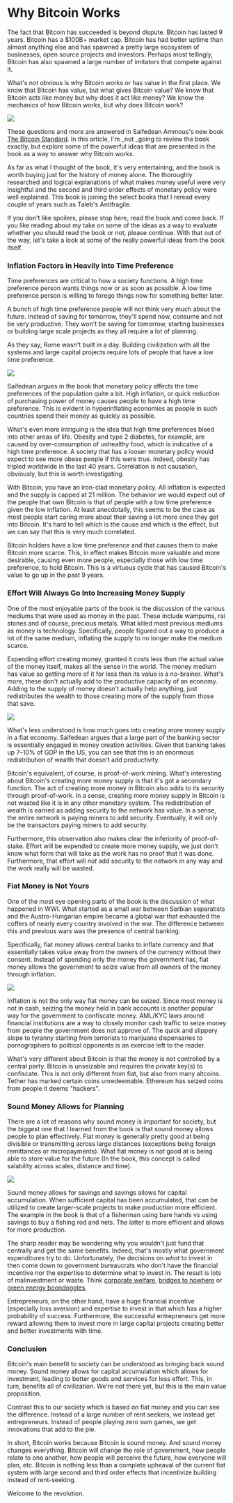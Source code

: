 
# Why Bitcoin Works

The fact that Bitcoin has succeeded is beyond dispute. Bitcoin has lasted 9 years. Bitcoin has a $100B+ market cap. Bitcoin has had better uptime than almost anything else and has spawned a pretty large ecosystem of businesses, open source projects and investors. Perhaps most tellingly, Bitcoin has also spawned a large number of imitators that compete against it.

What's not obvious is why Bitcoin works or has value in the first place. We know that Bitcoin has value, but what gives Bitcoin value? We know that Bitcoin acts like money but why does it act like money? We know the mechanics of how Bitcoin works, but why does Bitcoin work?

![][2]

These questions and more are answered in Saifedean Ammous's new book [The Bitcoin Standard][3]. In this article, I'm _not _going to review the book exactly, but explore some of the powerful ideas that are presented in the book as a way to answer why Bitcoin works.

As far as what I thought of the book, it's very entertaining, and the book is worth buying just for the history of money alone. The thoroughly researched and logical explanations of what makes money useful were very insightful and the second and third order effects of monetary policy were well explained. This book is joining the select books that I reread every couple of years such as Taleb's Antifragile.

If you don't like spoilers, please stop here, read the book and come back. If you like reading about my take on some of the ideas as a way to evaluate whether you should read the book or not, please continue. With that out of the way, let's take a look at some of the really powerful ideas from the book itself.

### Inflation Factors in Heavily into Time Preference

Time preferences are critical to how a society functions. A high time preference person wants things now or as soon as possible. A low time preference person is willing to forego things now for something better later.

A bunch of high time preference people will not think very much about the future. Instead of saving for tomorrow, they'll spend now, consume and not be very productive. They won't be saving for tomorrow, starting businesses or building large scale projects as they all require a lot of planning.

As they say, Rome wasn't built in a day. Building civilization with all the systems and large capital projects require lots of people that have a low time preference.

![][5]

Saifedean argues in the book that monetary policy affects the time preferences of the population quite a bit. High inflation, or quick reduction of purchasing power of money causes people to have a high time preference. This is evident in hyperinflating economies as people in such countries spend their money as quickly as possible.

What's even more intriguing is the idea that high time preferences bleed into other areas of life. Obesity and type 2 diabetes, for example, are caused by over-consumption of unhealthy food, which is indicative of a high time preference. A society that has a looser monetary policy would expect to see more obese people if this were true. Indeed, obesity has tripled worldwide in the last 40 years. Correlation is not causation, obviously, but this is worth investigating.

With Bitcoin, you have an iron-clad monetary policy. All inflation is expected and the supply is capped at 21 million. The behavior we would expect out of the people that own Bitcoin is that of people with a low time preference given the low inflation. At least anecdotally, this seems to be the case as most people start caring more about their saving a lot more once they get into Bitcoin. It's hard to tell which is the cause and which is the effect, but we can say that this is very much correlated.

Bitcoin holders have a low time preference and that causes them to make Bitcoin more scarce. This, in effect makes Bitcoin more valuable and more desirable, causing even more people, especially those with low time preference, to hold Bitcoin. This is a virtuous cycle that has caused Bitcoin's value to go up in the past 9 years.

### Effort Will Always Go Into Increasing Money Supply

One of the most enjoyable parts of the book is the discussion of the various mediums that were used as money in the past. These include wampums, rai stones and of course, precious metals. What killed most previous mediums as money is technology. Specifically, people figured out a way to produce a lot of the same medium, inflating the supply to no longer make the medium scarce.

Expending effort creating money, granted it costs less than the actual value of the money itself, makes all the sense in the world. The money medium has value so getting more of it for less than its value is a no-brainer. What's more, these don't actually add to the productive capacity of an economy. Adding to the supply of money doesn't actually help anything, just redistributes the wealth to those creating more of the supply from those that save.

![][7]

What's less understood is how much goes into creating more money supply in a fiat economy. Saifedean argues that a large part of the banking sector is essentially engaged in money creation activities. Given that banking takes up 7–10% of GDP in the US, you can see that this is an enormous redistribution of wealth that doesn't add productivity.

Bitcoin's equivalent, of course, is proof-of-work mining. What's interesting about Bitcoin's creating more money supply is that it's got a secondary function. The act of creating more money in Bitcoin also adds to its security through proof-of-work. In a sense, creating more money supply in Bitcoin is not wasted like it is in any other monetary system. The redistribution of wealth is earned as adding security to the network has value. In a sense, the entire network is paying miners to add security. Eventually, it will only be the transactors paying miners to add security.

Furthermore, this observation also makes clear the inferiority of proof-of-stake. Effort will be expended to create more money supply, we just don't know what form that will take as the work has no proof that it was done. Furthermore, that effort will _not_ add security to the network in any way and the work really will be wasted.

### Fiat Money is Not Yours

One of the most eye opening parts of the book is the discussion of what happened in WWI. What started as a small war between Serbian separatists and the Austro-Hungarian empire became a global war that exhausted the coffers of nearly every country involved in the war. The difference between this and previous wars was the presence of central banking.

Specifically, fiat money allows central banks to inflate currency and that essentially takes value away from the owners of the currency without their consent. Instead of spending only the money the government has, fiat money allows the government to seize value from all owners of the money through inflation.

![][9]

Inflation is not the only way fiat money can be seized. Since most money is not in cash, seizing the money held in bank accounts is another popular way for the government to confiscate money. AML/KYC laws around financial institutions are a way to closely monitor cash traffic to seize money from people the government does not approve of. The quick and slippery slope to tyranny starting from terrorists to marijuana dispensaries to pornographers to political opponents is an exercise left to the reader.

What's very different about Bitcoin is that the money is not controlled by a central party. Bitcoin is unseizable and requires the private key(s) to confiscate. This is not only different from fiat, but also from many altcoins. Tether has marked certain coins unredeemable. Ethereum has seized coins from people it deems "hackers".

### Sound Money Allows for Planning

There are a lot of reasons why sound money is important for society, but the biggest one that I learned from the book is that sound money allows people to plan effectively. Fiat money is generally pretty good at being divisible or transmitting across large distances (exceptions being foreign remittances or micropayments). What fiat money is _not_ good at is being able to store value for the future (In the book, this concept is called salability across scales, distance and time).

![][11]

Sound money allows for savings and savings allows for capital accumulation. When sufficient capital has been accumulated, that can be utilized to create larger-scale projects to make production more efficient. The example in the book is that of a fisherman using bare hands vs using savings to buy a fishing rod and nets. The latter is more efficient and allows for more production.

The sharp reader may be wondering why you wouldn't just fund that centrally and get the same benefits. Indeed, that's mostly what government expenditures try to do. Unfortunately, the decisions on _what_ to invest in then come down to government bureaucrats who don't have the financial incentive nor the expertise to determine what to invest in. The result is lots of malinvestment or waste. Think [corporate welfare][12], [bridges to nowhere][13] or [green energy boondoggles][14].

Entrepreneurs, on the other hand, have a huge financial incentive (especially loss aversion) and expertise to invest in that which has a higher probability of success. Furthermore, the successful entrepreneurs get more reward allowing them to invest more in large capital projects creating better and better investments with time.

### Conclusion

Bitcoin's main benefit to society can be understood as bringing back sound money. Sound money allows for capital accumulation which allows for investment, leading to better goods and services for less effort. This, in turn, benefits all of civilization. We're not there yet, but this is the main value proposition.

Contrast this to our society which is based on fiat money and you can see the difference. Instead of a large number of rent seekers, we instead get entrepreneurs. Instead of people playing zero sum games, we get innovations that add to the pie.

In short, Bitcoin works because Bitcoin is sound money. And sound money changes everything. Bitcoin will change the role of government, how people relate to one another, how people will perceive the future, how everyone will plan, etc. Bitcoin is nothing less than a complete upheaval of the current fiat system with large second and third order effects that incentivize building instead of rent-seeking.

Welcome to the revolution.

[1]: https://cdn-images-1.medium.com/freeze/max/75/1*4Sh2DEyCUtt0r53YtMtwgg.jpeg?q=20
[2]: https://cdn-images-1.medium.com/max/2000/1*4Sh2DEyCUtt0r53YtMtwgg.jpeg
[3]: https://www.amazon.com/Bitcoin-Standard-Decentralized-Alternative-Central/dp/1119473861/ref=sr_1_1?ie=UTF8&qid=1523847026&sr=8-1&keywords=the+bitcoin+standard
[4]: https://cdn-images-1.medium.com/freeze/max/75/0*Jb8EOLiYhy_GaCaM.jpg?q=20
[5]: https://cdn-images-1.medium.com/max/2000/0*Jb8EOLiYhy_GaCaM.jpg
[6]: https://cdn-images-1.medium.com/freeze/max/75/0*9i4laDLu_pRWeIOA.?q=20
[7]: https://cdn-images-1.medium.com/max/2000/0*9i4laDLu_pRWeIOA.
[8]: https://cdn-images-1.medium.com/freeze/max/75/0*OPmBmYw99z5FUnD8.jpg?q=20
[9]: https://cdn-images-1.medium.com/max/2000/0*OPmBmYw99z5FUnD8.jpg
[10]: https://cdn-images-1.medium.com/freeze/max/75/0*nv0qaNCQsSDm5hqg.jpeg?q=20
[11]: https://cdn-images-1.medium.com/max/2000/0*nv0qaNCQsSDm5hqg.jpeg
[12]: https://www.heritage.org/testimony/corporate-welfare-wastes-taxpayer-and-economic-resources
[13]: https://www.heritage.org/budget-and-spending/report/the-bridge-nowhere-national-embarrassment
[14]: http://reason.com/archives/2011/09/13/the-renewable-energy-boondoggl

  